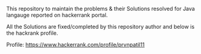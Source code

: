 This repository to maintain the problems & their Solutions resolved for Java langauge reported on hackerrank portal.

All the Solutions are fixed/completed by this repository author and below is the hackrank profile.

Profile: https://www.hackerrank.com/profile/prvnpatil11